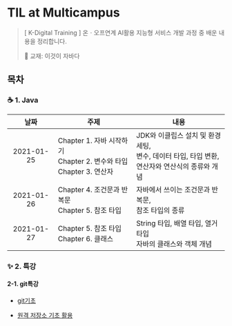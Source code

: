 # TIL at Multicampus

> [ K-Digital Training ] 온ㆍ오프연계 AI활용 지능형 서비스 개발 과정 중 배운 내용을 정리합니다.
>
> 📖 교재: 이것이 자바다



## 목차

### ☕ 1. Java

|    날짜    | 주제                                                         | 내용                                                         |
| :--------: | ------------------------------------------------------------ | ------------------------------------------------------------ |
| 2021-01-25 | Chapter 1. 자바 시작하기<br />Chapter 2. 변수와 타입<br />Chapter 3. 연산자 | JDK와 이클립스 설치 및 환경 세팅,<br />변수, 데이터 타입, 타입 변환,<br />연산자와 연산식의 종류와 개념 |
| 2021-01-26 | Chapter 4. 조건문과 반복문<br />Chapter 5. 참조 타입         | 자바에서 쓰이는 조건문과 반복문,<br />참조 타입의 종류       |
| 2021-01-27 | Chapter 5. 참조 타입<br />Chapter 6. 클래스                  | String 타입, 배열 타입, 열거 타입<br />자바의 클래스와 객체 개념 |

### ✨ 2. 특강

#### 2-1. git특강

* [git기초](02_git/01_git.md)

* [원격 저장소 기초 활용](02_git/02_remote.md)

